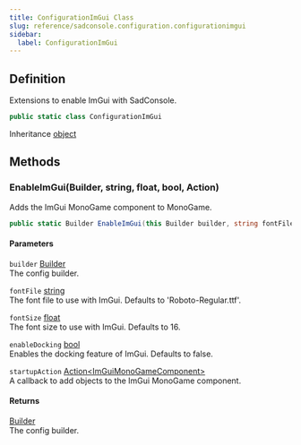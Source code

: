 ```yaml
---
title: ConfigurationImGui Class
slug: reference/sadconsole.configuration.configurationimgui
sidebar:
  label: ConfigurationImGui
---
```

## Definition

Extensions to enable ImGui with SadConsole.

```csharp title="C#"
public static class ConfigurationImGui
```

Inheritance [object](https://learn.microsoft.com/dotnet/api/system.object/)

## Methods

### EnableImGui(Builder, string, float, bool, Action<ImGuiMonoGameComponent>)

Adds the ImGui MonoGame component to MonoGame.

```csharp title="C#"
public static Builder EnableImGui(this Builder builder, string fontFile = "Roboto-Regular.ttf", float fontSize = 16, bool enableDocking = false, Action<ImGuiMonoGameComponent> startupAction = null)
```

#### Parameters

`builder` [Builder](../sadconsole.configuration.builder/)  
The config builder.

`fontFile` [string](https://learn.microsoft.com/dotnet/api/system.string/)  
The font file to use with ImGui. Defaults to 'Roboto-Regular.ttf'.

`fontSize` [float](https://learn.microsoft.com/dotnet/api/system.single/)  
The font size to use with ImGui. Defaults to 16.

`enableDocking` [bool](https://learn.microsoft.com/dotnet/api/system.boolean/)  
Enables the docking feature of ImGui. Defaults to false.

`startupAction` [Action\<ImGuiMonoGameComponent\>](https://learn.microsoft.com/dotnet/api/system.action-1/)  
A callback to add objects to the ImGui MonoGame component.

#### Returns

[Builder](../sadconsole.configuration.builder/)  
The config builder.
